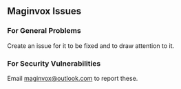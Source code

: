 ## Maginvox Issues


### For General Problems
Create an issue for it to be fixed and to draw attention to it.

### For Security Vulnerabilities
Email maginvox@outlook.com to report these.

